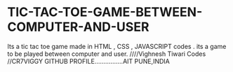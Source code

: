 # TIC-TAC-TOE-GAME-BETWEEN-COMPUTER-AND-USER
Its a tic tac toe game made in HTML , CSS , JAVASCRIPT codes . its a game to be played between computer and user.
////Vighnesh Tiwari Codes //CR7VIGGY GITHUB PROFILE................AIT PUNE,INDIA
<!DOCTYPE HTML>
<html>
	<head>
		<title>Tic-Tack-Toe</title>
		<script>
			var a = 0;		//1 means box occupied by player1 2 means box occupied by player2
			var b = 0;
			var c = 0;
			var d = 0;
			var e = 0;
			var f = 0;
			var g = 0;
			var h = 0;
			var i = 0;
			
			var whose_move = 1;		//1 means player1 turn and 2 means player2 turn
			
			var temp = '';		//stores clicked id of box

			var ok = 0;		//0 invalid move and 1 valid move
			
			var who_won = 0;		//1 if player1 wins,2 if player2 wins,3 if its a tie
			
			var count_player1_wins = 0;
			var count_computer_wins = 0;
			var count_ties = 0;
			
			function computer_random_move()
			{
				while(ok == 0)
				{
					var computer_move = Math.floor(Math.random() * 10) + 1;
					
					if(computer_move == 1)	temp = "A";
					if(computer_move == 2)	temp = "B";
					if(computer_move == 3)	temp = "C";
					if(computer_move == 4)	temp = "D";
					if(computer_move == 5)	temp = "E";
					if(computer_move == 6)	temp = "F";
					if(computer_move == 7)	temp = "G";
					if(computer_move == 8)	temp = "H";
					if(computer_move == 9)	temp = "I";
					
					check_Space();
					
				}
			}
			
			function computer_against_move()
			{
				if((a == 1) && (b == 1) && (c == 0) && (temp == ""))	temp = "C";
				if((a == 1) && (b == 0) && (c == 1) && (temp == ""))	temp = "B";
				if((a == 0) && (b == 1) && (c == 1) && (temp == ""))	temp = "A";
				
				if((d == 1) && (e == 1) && (f == 0) && (temp == ""))	temp = "F";
				if((d == 1) && (e == 0) && (f == 1) && (temp == ""))	temp = "E";
				if((d == 0) && (e == 1) && (f == 1) && (temp == ""))	temp = "D";
				
				if((g == 1) && (h == 1) && (i == 0) && (temp == ""))	temp = "I";
				if((g == 1) && (h == 0) && (i == 1) && (temp == ""))	temp = "H";
				if((g == 0) && (h == 1) && (i == 1) && (temp == ""))	temp = "G";
				
				if((a == 1) && (d == 1) && (g == 0) && (temp == ""))	temp = "G";
				if((a == 1) && (d == 0) && (g == 1) && (temp == ""))	temp = "D";
				if((a == 0) && (d == 1) && (g == 1) && (temp == ""))	temp = "A";
				
				if((b == 1) && (e == 1) && (h == 0) && (temp == ""))	temp = "H";
				if((b == 1) && (e == 0) && (h == 1) && (temp == ""))	temp = "E";
				if((b == 0) && (e == 1) && (h == 1) && (temp == ""))	temp = "B";
				
				if((c == 1) && (f == 1) && (i == 0) && (temp == ""))	temp = "I";
				if((c == 1) && (f == 0) && (i == 1) && (temp == ""))	temp = "F";
				if((c == 0) && (f == 1) && (i == 1) && (temp == ""))	temp = "C";
				
				if((a == 1) && (e == 1) && (i == 0) && (temp == ""))	temp = "I";
				if((a == 1) && (e == 0) && (i == 1) && (temp == ""))	temp = "E";
				if((a == 0) && (e == 1) && (i == 1) && (temp == ""))	temp = "A";
				
				if((c == 1) && (e == 1) && (g == 0) && (temp == ""))	temp = "G";
				if((c == 1) && (e == 0) && (g == 1) && (temp == ""))	temp = "E";
				if((c == 0) && (e == 1) && (g == 1) && (temp == ""))	temp = "C";
				
			}
			
			function computer_winning_move()
			{
				if((a == 2) && (b == 2) && (c == 0) && (temp == ""))	temp = "C";
				if((a == 2) && (b == 0) && (c == 1) && (temp == ""))	temp = "B";
				if((a == 0) && (b == 2) && (c == 2) && (temp == ""))	temp = "A";
				
				if((d == 2) && (e == 2) && (f == 0) && (temp == ""))	temp = "F";
				if((d == 2) && (e == 0) && (f == 2) && (temp == ""))	temp = "E";
				if((d == 0) && (e == 2) && (f == 2) && (temp == ""))	temp = "D";
				
				if((g == 2) && (h == 2) && (i == 0) && (temp == ""))	temp = "I";
				if((g == 2) && (h == 0) && (i == 2) && (temp == ""))	temp = "H";
				if((g == 0) && (h == 2) && (i == 2) && (temp == ""))	temp = "G";
				
				if((a == 2) && (d == 2) && (g == 0) && (temp == ""))	temp = "G";
				if((a == 2) && (d == 0) && (g == 2) && (temp == ""))	temp = "D";
				if((a == 0) && (d == 2) && (g == 2) && (temp == ""))	temp = "A";
				
				if((b == 2) && (e == 2) && (h == 0) && (temp == ""))	temp = "H";
				if((b == 2) && (e == 0) && (h == 2) && (temp == ""))	temp = "E";
				if((b == 0) && (e == 2) && (h == 2) && (temp == ""))	temp = "B";
				
				if((c == 2) && (f == 2) && (i == 0) && (temp == ""))	temp = "I";
				if((c == 2) && (f == 0) && (i == 2) && (temp == ""))	temp = "F";
				if((c == 0) && (f == 2) && (i == 2) && (temp == ""))	temp = "C";
				
				if((a == 2) && (e == 2) && (i == 0) && (temp == ""))	temp = "I";
				if((a == 2) && (e == 0) && (i == 2) && (temp == ""))	temp = "E";
				if((a == 0) && (e == 2) && (i == 2) && (temp == ""))	temp = "A";
				
				if((c == 2) && (e == 2) && (g == 0) && (temp == ""))	temp = "G";
				if((c == 2) && (e == 0) && (g == 2) && (temp == ""))	temp = "E";
				if((c == 0) && (e == 2) && (g == 2) && (temp == ""))	temp = "C";
				
			}
			
			function computer_move()
			{
				temp = "";
				ok = 0;
				
				computer_winning_move();
				check_Space();
				if(ok == 0)
				{
					computer_against_move();
					check_Space();
					if(ok == 0)
					{
						computer_random_move();
					}
				}
				document.getElementById(temp).src = 'x.gif';
				whose_move = 1;
				process();
				
			}
				
			
			function check_Space()
			{
				if((temp == "A") && (a == 0))
				{
					ok = 1;
					if(whose_move == 1)	a = 1;
					if(whose_move == 2) a = 2;
				}
				if((temp == "B") && (b == 0))
				{
					ok = 1;
					if(whose_move == 1)	b = 1;
					if(whose_move == 2) b = 2;
				}
				if((temp == "C") && (c == 0))
				{
					ok = 1;
					if(whose_move == 1)	c = 1;
					if(whose_move == 2) c = 2;
				}
				if((temp == "D") && (d == 0))
				{
					ok = 1;
					if(whose_move == 1)	d = 1;
					if(whose_move == 2) d = 2;
				}
				if((temp == "E") && (e == 0))
				{
					ok = 1;
					if(whose_move == 1)	e = 1;
					if(whose_move == 2) e = 2;
				}
				if((temp == "F") && (f == 0))
				{
					ok = 1;
					if(whose_move == 1)	f = 1;
					if(whose_move == 2) f = 2;
				}
				if((temp == "G") && (g == 0))
				{
					ok = 1;
					if(whose_move == 1)	g = 1;
					if(whose_move == 2) g = 2;
				}
				if((temp == "H") && (h == 0))
				{
					ok = 1;
					if(whose_move == 1)	h = 1;
					if(whose_move == 2) h = 2;
				}
				if((temp == "I") && (i == 0))
				{
					ok = 1;
					if(whose_move == 1)	i = 1;
					if(whose_move == 2) i = 2;
				}
			}
			
			function check_win()
			{
				if((a == 1) && (b == 1) && (c ==1))	who_won = 1;
				if((a == 1) && (d == 1) && (g ==1))	who_won = 1;
				if((a == 1) && (e == 1) && (i ==1))	who_won = 1;
				if((a == 1) && (b == 1) && (c ==1))	who_won = 1;
				if((b == 1) && (e == 1) && (h ==1))	who_won = 1;
				if((c == 1) && (f == 1) && (i ==1))	who_won = 1;
				if((d == 1) && (e == 1) && (f ==1))	who_won = 1;
				if((g == 1) && (h == 1) && (i ==1))	who_won = 1;
				if((g == 1) && (e == 1) && (c ==1))	who_won = 1;
				
				if((a == 2) && (b == 2) && (c ==2))	who_won = 2;
				if((a == 2) && (d == 2) && (g ==2))	who_won = 2;
				if((a == 2) && (e == 2) && (i ==2))	who_won = 2;
				if((a == 2) && (b == 2) && (c ==2))	who_won = 2;
				if((b == 2) && (e == 2) && (h ==2))	who_won = 2;
				if((c == 2) && (f == 2) && (i ==2))	who_won = 2;
				if((d == 2) && (e == 2) && (f ==2))	who_won = 2;
				if((g == 2) && (h == 2) && (i ==2))	who_won = 2;
				if((g == 2) && (e == 2) && (c ==2))	who_won = 2;
				
				if((a != 0) && (b != 0) && (c != 0) && (d != 0) && (e != 0) && (f != 0) && (g != 0) && (h != 0) && (i != 0) && (who_won == 0))	who_won = 3;
			}
			
			function process()
			{
				check_win();
				if(who_won == 1)
				{
					alert('Player1 Won!');
					count_player1_wins++;
					document.getElementById('player1').value = count_player1_wins;
					whose_move = 0;
				}
				else if(who_won == 2)
				{
					alert('Computer Won!');
					count_computer_wins++;
					document.getElementById('computer').value = count_computer_wins;
					whose_move = 0;
				}
				else if(who_won == 3)
				{
					alert('Tie!');
					count_ties++;
					document.getElementById('tie').value = count_ties;
					whose_move = 0;
				}
			}
			
			function Move(c)
			{
				temp = c;
				ok = 0;
				if(whose_move==1)
				{
					check_Space();
					if(ok==1)
					{
						document.getElementById(c).src = "o.png";
						whose_move = 2;
						process();
					}
					else
					{
						alert("That Box is already occupied.Please Select Another Box");
					}
				}
				
				if(whose_move == 2)
				{
					setTimeout('computer_move()',500);
				}
			}
			
			function playAgain()
			{
				a = 0;		
				b = 0;
				c = 0;
				d = 0;
				e = 0;
				f = 0;
				g = 0;
				h = 0;
				i = 0;
			
				whose_move = 1;		
			
				temp = '';		

				ok = 0;		
			
				who_won = 0;
				
				document.getElementById('A').src =  "blank.jpg";
				document.getElementById('B').src =  "blank.jpg";
				document.getElementById('C').src =  "blank.jpg";
				document.getElementById('D').src =  "blank.jpg";
				document.getElementById('E').src =  "blank.jpg";
				document.getElementById('F').src =  "blank.jpg";
				document.getElementById('G').src =  "blank.jpg";
				document.getElementById('H').src =  "blank.jpg";
				document.getElementById('I').src =  "blank.jpg";
			}
			
			function help()
			{
				alert("Welcome to Tic-Tac-Toe! Player1 plays as the 0's and Computer plays as the X's.Select the square you want to put your variable into by clicking them.You cannot occupy a square that is already occupied. The first player to get three squares in a row wins. Good Luck!!");
			}
			
		</script>
	</head>
	<body bgcolor="#E6D6FA">
		<center>
		<h1>Tic-Tack-Toe</h1>
		<table border = 1>
			<tr>
				<td><a href="javascript:Move('A')"><img src = "blank.jpg" border = 0 height = 100 width =100 id = "A"></td>
				<td><a href="javascript:Move('B')"><img src = "blank.jpg" border = 0 height = 100 width =100 id = "B"></td>
				<td><a href="javascript:Move('C')"><img src = "blank.jpg" border = 0 height = 100 width =100 id = "C"></td>
			</tr>
			<tr>
				<td><a href="javascript:Move('D')"><img src = "blank.jpg" border = 0 height = 100 width =100 id = "D"></td>
				<td><a href="javascript:Move('E')"><img src = "blank.jpg" border = 0 height = 100 width =100 id = "E"></td>
				<td><a href="javascript:Move('F')"><img src = "blank.jpg" border = 0 height = 100 width =100 id = "F"></td>
			</tr>
			<tr>
				<td><a href="javascript:Move('G')"><img src = "blank.jpg" border = 0 height = 100 width =100 id = "G"></td>
				<td><a href="javascript:Move('H')"><img src = "blank.jpg" border = 0 height = 100 width =100 id = "H"></td>
				<td><a href="javascript:Move('I')"><img src = "blank.jpg" border = 0 height = 100 width =100 id = "I"></td>
			</tr>
		</table>
		&nbsp;
		<table>
			<tr>
				<td><input type="text" size = "5" id = "player1" value = 0></td>
				<td>Player1</td>
			</tr>
			<tr>
				<td><input type="text" size = "5" id = "computer" value = 0></td>
				<td>Computer</td>
			</tr>
			<tr>
				<td><input type="text" size = "5" id = "tie" value = 0></td>
				<td>Tie</td>
			</tr>
		</table>
		<br>
		<input type = "button" value = "Play Again" onClick = "playAgain();">
		&nbsp;&nbsp;
		<input type = "button" value = "Game Help" onClick = "help();">
		</center>
	</body>
</html>
